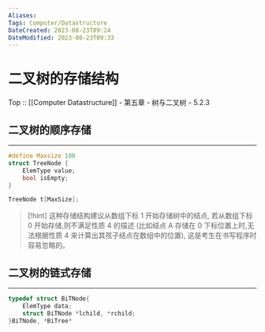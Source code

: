 ```yaml
---
Aliases: 
Tags: Computer/Datastructure 
DateCreated: 2023-08-23T09:24
DateModified: 2023-08-23T09:33
---
```

# 二叉树的存储结构

Top :: [[Computer Datastructure]] - 第五章 - 树与二叉树 - 5.2.3

## 二叉树的顺序存储
---

```cpp
#define Maxsize 100
struct TreeNode {
	ElemType value;
	bool isEmpty;
}

TreeNode t[MaxSize];
```

> [!hint] 这种存储结构建议从数组下标 1 开始存储树中的结点,
> 若从数组下标 0 开始存储,则不满足性质 4 的描述
> (比如结点 A 存储在 0 下标位置上时,无法根据性质 4 来计算出其孩子结点在数组中的位置),
> 这是考生在书写程序时容易忽略的。

## 二叉树的链式存储
---

```cpp
typedef struct BiTNode{
	ElemType data;
	struct BiTNode *lchild, *rchild;
}BiTNode, *BiTree*
```
